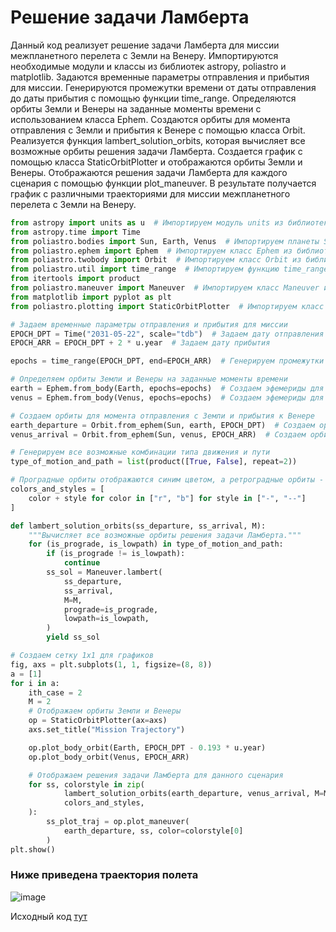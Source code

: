 # Решение задачи Ламберта

Данный код реализует решение задачи Ламберта для миссии межпланетного перелета с Земли на Венеру.
Импортируются необходимые модули и классы из библиотек astropy, poliastro и matplotlib.
Задаются временные параметры отправления и прибытия для миссии.
Генерируются промежутки времени от даты отправления до даты прибытия с помощью функции time_range.
Определяются орбиты Земли и Венеры на заданные моменты времени с использованием класса Ephem.
Создаются орбиты для момента отправления с Земли и прибытия к Венере с помощью класса Orbit.
Реализуется функция lambert_solution_orbits, которая вычисляет все возможные орбиты решения задачи Ламберта.
Создается график с помощью класса StaticOrbitPlotter и отображаются орбиты Земли и Венеры.
Отображаются решения задачи Ламберта для каждого сценария с помощью функции plot_maneuver.
В результате получается график с различными траекториями для миссии межпланетного перелета с Земли на Венеру.


```python
from astropy import units as u  # Импортируем модуль units из библиотеки astropy для работы с физическими единицами
from astropy.time import Time
from poliastro.bodies import Sun, Earth, Venus  # Импортируем планеты Sun, Earth, Venus из библиотеки poliastro.bodies
from poliastro.ephem import Ephem  # Импортируем класс Ephem из библиотеки poliastro.ephem для работы с орбитами
from poliastro.twobody import Orbit  # Импортируем класс Orbit из библиотеки poliastro.twobody для работы с двухтелесными орбитами
from poliastro.util import time_range  # Импортируем функцию time_range из библиотеки poliastro.util для генерации промежутков времени
from itertools import product
from poliastro.maneuver import Maneuver  # Импортируем класс Maneuver из библиотеки poliastro.maneuver для работы с маневрами
from matplotlib import pyplot as plt
from poliastro.plotting import StaticOrbitPlotter  # Импортируем класс StaticOrbitPlotter из библиотеки poliastro.plotting для визуализации орбит

# Задаем временные параметры отправления и прибытия для миссии
EPOCH_DPT = Time("2031-05-22", scale="tdb")  # Задаем дату отправления в формате строки и указываем шкалу времени "tdb"
EPOCH_ARR = EPOCH_DPT + 2 * u.year  # Задаем дату прибытия

epochs = time_range(EPOCH_DPT, end=EPOCH_ARR)  # Генерируем промежутки времени от даты отправления до даты прибытия

# Определяем орбиты Земли и Венеры на заданные моменты времени
earth = Ephem.from_body(Earth, epochs=epochs)  # Создаем эфемериды для орбиты Земли
venus = Ephem.from_body(Venus, epochs=epochs)  # Создаем эфемериды для орбиты Венеры

# Создаем орбиты для момента отправления с Земли и прибытия к Венере
earth_departure = Orbit.from_ephem(Sun, earth, EPOCH_DPT)  # Создаем орбиту для момента отправления с Земли
venus_arrival = Orbit.from_ephem(Sun, venus, EPOCH_ARR)  # Создаем орбиту для момента прибытия к Венере

# Генерируем все возможные комбинации типа движения и пути
type_of_motion_and_path = list(product([True, False], repeat=2))

# Проградные орбиты отображаются синим цветом, а ретроградные орбиты - красным
colors_and_styles = [
    color + style for color in ["r", "b"] for style in ["-", "--"]
]

def lambert_solution_orbits(ss_departure, ss_arrival, M):
    """Вычисляет все возможные орбиты решения задачи Ламберта."""
    for (is_prograde, is_lowpath) in type_of_motion_and_path:
        if (is_prograde != is_lowpath):
            continue
        ss_sol = Maneuver.lambert(
            ss_departure,
            ss_arrival,
            M=M,
            prograde=is_prograde,
            lowpath=is_lowpath,
        )
        yield ss_sol

# Создаем сетку 1x1 для графиков
fig, axs = plt.subplots(1, 1, figsize=(8, 8))
a = [1]
for i in a:
    ith_case = 2
    M = 2
    # Отображаем орбиты Земли и Венеры
    op = StaticOrbitPlotter(ax=axs)
    axs.set_title("Mission Trajectory")

    op.plot_body_orbit(Earth, EPOCH_DPT - 0.193 * u.year)
    op.plot_body_orbit(Venus, EPOCH_ARR)

    # Отображаем решения задачи Ламберта для данного сценария
    for ss, colorstyle in zip(
            lambert_solution_orbits(earth_departure, venus_arrival, M=M),
            colors_and_styles,
    ):
        ss_plot_traj = op.plot_maneuver(
            earth_departure, ss, color=colorstyle[0]
        )
plt.show()
```
### Ниже приведена траектория полета
![image](https://github.com/zmskvxd/Kerbal-Project/assets/154624315/b9a325e7-57b9-4e48-adf7-70b14102acea)


Исходный код [тут](https://github.com/zmskvxd/Kerbal-Project/blob/main/Programming/Lambert's%20problem.py)
